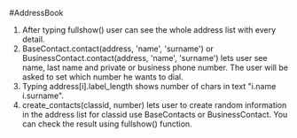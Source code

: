 #AddressBook
1. After typing fullshow() user can see the whole address list with every detail.
2. BaseContact.contact(address, 'name', 'surname') or BusinessContact.contact(address, 'name', 'surname') lets user see name, last name and private or business phone number.
   The user will be asked to set which number he wants to dial.
3. Typing address[i].label_length shows number of chars in text "i.name i.surname".
4. create_contacts(classid, number) lets user to create random information in the address list for classid use BaseContacts or BusinessContact.
   You can check the result using fullshow() function.
